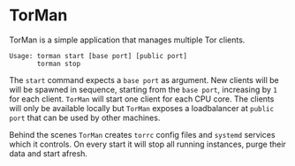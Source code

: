 # TorMan

TorMan is a simple application that manages multiple Tor clients. 
```
Usage: torman start [base port] [public port]
       torman stop
```

The `start` command expects a `base port` as argument. New clients will be will be spawned in sequence, starting from the `base port`, increasing by `1` for each client. `TorMan` will start one client for each CPU core. The clients will only be available locally but `TorMan` exposes a loadbalancer at `public port` that can be used by other machines.

Behind the scenes `TorMan` creates `torrc` config files and `systemd` services which it controls. On every start it will stop all running instances, purge their data and start afresh.
